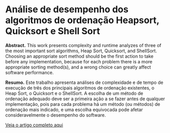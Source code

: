 # Análise de desempenho dos algoritmos de ordenação Heapsort, Quicksort e Shell Sort

**Abstract.** This work presents complexity and runtime analyzes of three of the most important sort algorithms, Heap Sort, Quicksort, and ShellSort. Choosing an appropriate sort method should be the first action to take before any implementation, because for each problem there is a more appropriate sorting method(s), and a wrong choice can greatly affect software performance. 

**Resumo.** Este trabalho apresenta análises de complexidade e de tempo de execução de três dos principais algoritmos de ordenação existentes, o Heap Sort, o Quicksort e o ShellSort. A escolha de um método de ordenação adequado deve ser a primeira ação a se fazer antes de qualquer implementação, pois para cada problema há um método (ou métodos) de ordenação mais indicado, e uma escolha equivocada pode afetar consideravelmente o desempenho do software.

[Veja o artigo completo aqui](https://github.com/JedersonLuz/PAA/blob/master/Relat%C3%B3rio_de_PAA.pdf)
